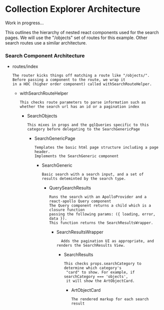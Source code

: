 # Collection Explorer Architecture

Work in progress...

This outlines the hierarchy of nested react components used for the search pages.
We will use the "/objects" set of routes for this example. Other search routes use a similar architecture.

### Search Component Architecture

- routes/index
  ```
  The router kicks things off matching a route like "/objects/".
  Before passing a component to the route, we wrap it
  in a HOC (higher order component) called withSearchRouteHelper.
  ```
  - withSearchRouteHelper
    ```
    This checks route parameters to parse information such as whether the search url has an id or a pagination index
    ```
    - SearchObjects
      ```
      This mixes in props and the gqlQueries specific to this category before delegating to the SearchGenericPage
      ```
      - SearchGenericPage
        ```
        Templates the basic html page structure including a page header.
        Implements the SearchGeneric component
        ```
        - SearchGeneric
          ```
          Basic search with a search input, and a set of results deteminted by the search type.
          ```
          - QuerySearchResults
            ```
            Runs the search with an ApolloProvider and a react-apollo Query component
            The Query component returns a child which is a closure function
            passing the following params: ({ loading, error, data }).
            This function returns the SearchResultsWrapper.
            ```
            - SearchResultsWrapper
              ```
                Adds the pagination UI as appropriate, and renders the SearchResults View.
              ```
              - SearchResults
                ```
                This checks props.searchCategory to determine which category's
                 "card" to show. For example, if searchCategory === 'objects',
                 it will show the ArtObjectCard.
                ```
                - ArtObjectCard
                  ```
                  The rendered markup for each search result
                  ```
